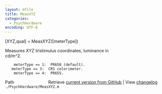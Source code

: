 ```yaml
---
layout: mfile
title: MeasXYZ
categories:
  - PsychHardware
encoding: UTF-8
---
```


 [XYZ,qual] = MeasXYZ([meterType])  

 Measures XYZ tristimulus coordinates, luminance in  
 cd/m^2.  

        meterType == 1:  PR650 (default).  
       meterType == 3:  CRS colorimeter.  
        meterType == 4:  PR655.  


<div class="code_header" style="text-align:right;">
  <span style="float:left;">Path&nbsp;&nbsp;</span> <span class="counter">Retrieve <a href=
  "https://raw.github.com/Psychtoolbox-3/Psychtoolbox-3/beta/./PsychHardware/MeasXYZ.m">current version from GitHub</a> | View <a href=
  "https://github.com/Psychtoolbox-3/Psychtoolbox-3/commits/beta/./PsychHardware/MeasXYZ.m">changelog</a></span>
</div>
<div class="code">
  <code>./PsychHardware/MeasXYZ.m</code>
</div>
